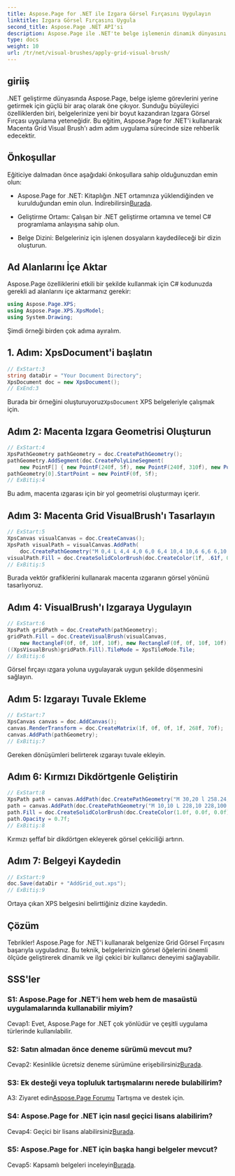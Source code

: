 ```yaml
---
title: Aspose.Page for .NET ile Izgara Görsel Fırçasını Uygulayın
linktitle: Izgara Görsel Fırçasını Uygula
second_title: Aspose.Page .NET API'si
description: Aspose.Page ile .NET'te belge işlemenin dinamik dünyasını keşfedin. Görsel açıdan etkileyici belgeler için Izgara Görsel Fırçasını nasıl uygulayacağınızı öğrenin.
type: docs
weight: 10
url: /tr/net/visual-brushes/apply-grid-visual-brush/
---
```

## giriiş

.NET geliştirme dünyasında Aspose.Page, belge işleme görevlerini yerine getirmek için güçlü bir araç olarak öne çıkıyor. Sunduğu büyüleyici özelliklerden biri, belgelerinize yeni bir boyut kazandıran Izgara Görsel Fırçası uygulama yeteneğidir. Bu eğitim, Aspose.Page for .NET'i kullanarak Macenta Grid Visual Brush'ı adım adım uygulama sürecinde size rehberlik edecektir.

## Önkoşullar

Eğiticiye dalmadan önce aşağıdaki önkoşullara sahip olduğunuzdan emin olun:

-  Aspose.Page for .NET: Kitaplığın .NET ortamınıza yüklendiğinden ve kurulduğundan emin olun. İndirebilirsin[Burada](https://releases.aspose.com/page/net/).

- Geliştirme Ortamı: Çalışan bir .NET geliştirme ortamına ve temel C# programlama anlayışına sahip olun.

- Belge Dizini: Belgeleriniz için işlenen dosyaların kaydedileceği bir dizin oluşturun.

## Ad Alanlarını İçe Aktar

Aspose.Page özelliklerini etkili bir şekilde kullanmak için C# kodunuzda gerekli ad alanlarını içe aktarmanız gerekir:

```csharp
using Aspose.Page.XPS;
using Aspose.Page.XPS.XpsModel;
using System.Drawing;
```

Şimdi örneği birden çok adıma ayıralım.

## 1. Adım: XpsDocument'i başlatın

```csharp
// ExStart:3
string dataDir = "Your Document Directory";
XpsDocument doc = new XpsDocument();
// ExEnd:3
```

 Burada bir örneğini oluşturuyoruz`XpsDocument` XPS belgeleriyle çalışmak için.

## Adım 2: Macenta Izgara Geometrisi Oluşturun

```csharp
// ExStart:4
XpsPathGeometry pathGeometry = doc.CreatePathGeometry();
pathGeometry.AddSegment(doc.CreatePolyLineSegment(
    new PointF[] { new PointF(240f, 5f), new PointF(240f, 310f), new PointF(0f, 310f) }));
pathGeometry[0].StartPoint = new PointF(0f, 5f);
// ExBitiş:4
```

Bu adım, macenta ızgarası için bir yol geometrisi oluşturmayı içerir.

## Adım 3: Macenta Grid VisualBrush'ı Tasarlayın

```csharp
// ExStart:5
XpsCanvas visualCanvas = doc.CreateCanvas();
XpsPath visualPath = visualCanvas.AddPath(
    doc.CreatePathGeometry("M 0,4 L 4,4 4,0 6,0 6,4 10,4 10,6 6,6 6,10 4,10 4,6 0,6 Z"));
visualPath.Fill = doc.CreateSolidColorBrush(doc.CreateColor(1f, .61f, 0.1f, 0.61f));
// ExBitiş:5
```

Burada vektör grafiklerini kullanarak macenta ızgaranın görsel yönünü tasarlıyoruz.

## Adım 4: VisualBrush'ı Izgaraya Uygulayın

```csharp
// ExStart:6
XpsPath gridPath = doc.CreatePath(pathGeometry);
gridPath.Fill = doc.CreateVisualBrush(visualCanvas,
    new RectangleF(0f, 0f, 10f, 10f), new RectangleF(0f, 0f, 10f, 10f));
((XpsVisualBrush)gridPath.Fill).TileMode = XpsTileMode.Tile;
// ExBitiş:6
```

Görsel fırçayı ızgara yoluna uygulayarak uygun şekilde döşenmesini sağlayın.

## Adım 5: Izgarayı Tuvale Ekleme

```csharp
// ExStart:7
XpsCanvas canvas = doc.AddCanvas();
canvas.RenderTransform = doc.CreateMatrix(1f, 0f, 0f, 1f, 268f, 70f);
canvas.AddPath(pathGeometry);
// ExBitiş:7
```

Gereken dönüşümleri belirterek ızgarayı tuvale ekleyin.

## Adım 6: Kırmızı Dikdörtgenle Geliştirin

```csharp
// ExStart:8
XpsPath path = canvas.AddPath(doc.CreatePathGeometry("M 30,20 l 258.24,0 0,56.64 -258.24,0 Z"));
path = canvas.AddPath(doc.CreatePathGeometry("M 10,10 L 228,10 228,100 10,100"));
path.Fill = doc.CreateSolidColorBrush(doc.CreateColor(1.0f, 0.0f, 0.0f));
path.Opacity = 0.7f;
// ExBitiş:8
```

Kırmızı şeffaf bir dikdörtgen ekleyerek görsel çekiciliği artırın.

## Adım 7: Belgeyi Kaydedin

```csharp
// ExStart:9
doc.Save(dataDir + "AddGrid_out.xps");
// ExBitiş:9
```

Ortaya çıkan XPS belgesini belirttiğiniz dizine kaydedin.

## Çözüm

Tebrikler! Aspose.Page for .NET'i kullanarak belgenize Grid Görsel Fırçasını başarıyla uyguladınız. Bu teknik, belgelerinizin görsel öğelerini önemli ölçüde geliştirerek dinamik ve ilgi çekici bir kullanıcı deneyimi sağlayabilir.

## SSS'ler

### S1: Aspose.Page for .NET'i hem web hem de masaüstü uygulamalarında kullanabilir miyim?

Cevap1: Evet, Aspose.Page for .NET çok yönlüdür ve çeşitli uygulama türlerinde kullanılabilir.

### S2: Satın almadan önce deneme sürümü mevcut mu?

 Cevap2: Kesinlikle ücretsiz deneme sürümüne erişebilirsiniz[Burada](https://releases.aspose.com/).

### S3: Ek desteği veya topluluk tartışmalarını nerede bulabilirim?

 A3: Ziyaret edin[Aspose.Page Forumu](https://forum.aspose.com/c/page/39) Tartışma ve destek için.

### S4: Aspose.Page for .NET için nasıl geçici lisans alabilirim?

 Cevap4: Geçici bir lisans alabilirsiniz[Burada](https://purchase.aspose.com/temporary-license/).

### S5: Aspose.Page for .NET için başka hangi belgeler mevcut?

 Cevap5: Kapsamlı belgeleri inceleyin[Burada](https://reference.aspose.com/page/net/).